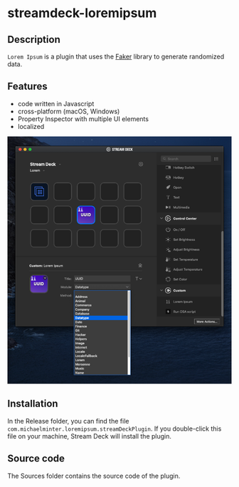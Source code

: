 # streamdeck-loremipsum

## Description

`Lorem Ipsum` is a plugin that uses the [Faker](https://github.com/marak/Faker.js/) library to generate randomized data.


## Features

- code written in Javascript
- cross-platform (macOS, Windows)
- Property Inspector with multiple UI elements
- localized

![](screenshot.png)

## Installation

In the Release folder, you can find the file `com.michaelminter.loremipsum.streamDeckPlugin`. If you double-click this file on your machine, Stream Deck will install the plugin.

## Source code

The Sources folder contains the source code of the plugin.
